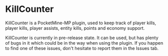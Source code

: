 # KillCounter

KillCounter is a PocketMine-MP plugin, used to keep track of player kills, player kills, player assists, entity kills, points and economy support.

KillCounter is currently in pre-release state. It can be used, but has plenty of bugs in it which could be in the way when using the plugin. If you happen to find one of these issues, don't hesitate to report them in the Issues tab.
